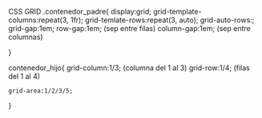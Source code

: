 CSS GRID
.contenedor_padre{
   display:grid;
   grid-template-columns:repeat(3, 1fr);
   grid-temlate-rows:repeat(3, auto);
   grid-auto-rows:;
   grid-gap:1em;
   row-gap:1em;   (sep entre filas)
   column-gap:1em; (sep entre columnas)
   
}


contenedor_hijo{
    grid-column:1/3;   (columna del 1 al 3)
    grid-row:1/4;      (filas del 1 al 4)

    grid-area:1/2/3/5;
}